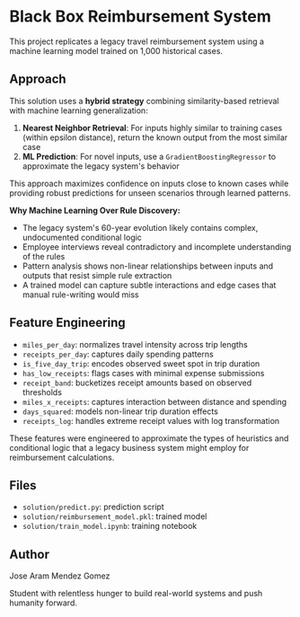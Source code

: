 # Black Box Reimbursement System

This project replicates a legacy travel reimbursement system using a machine learning model trained on 1,000 historical cases.

## Approach

This solution uses a **hybrid strategy** combining similarity-based retrieval with machine learning generalization:

1. **Nearest Neighbor Retrieval**: For inputs highly similar to training cases (within epsilon distance), return the known output from the most similar case
2. **ML Prediction**: For novel inputs, use a `GradientBoostingRegressor` to approximate the legacy system's behavior

This approach maximizes confidence on inputs close to known cases while providing robust predictions for unseen scenarios through learned patterns.

**Why Machine Learning Over Rule Discovery:**
- The legacy system's 60-year evolution likely contains complex, undocumented conditional logic
- Employee interviews reveal contradictory and incomplete understanding of the rules
- Pattern analysis shows non-linear relationships between inputs and outputs that resist simple rule extraction
- A trained model can capture subtle interactions and edge cases that manual rule-writing would miss

## Feature Engineering
- `miles_per_day`: normalizes travel intensity across trip lengths
- `receipts_per_day`: captures daily spending patterns
- `is_five_day_trip`: encodes observed sweet spot in trip duration
- `has_low_receipts`: flags cases with minimal expense submissions
- `receipt_band`: bucketizes receipt amounts based on observed thresholds
- `miles_x_receipts`: captures interaction between distance and spending
- `days_squared`: models non-linear trip duration effects
- `receipts_log`: handles extreme receipt values with log transformation

These features were engineered to approximate the types of heuristics and conditional logic that a legacy business system might employ for reimbursement calculations.

## Files
* `solution/predict.py`: prediction script
* `solution/reimbursement_model.pkl`: trained model
* `solution/train_model.ipynb`: training notebook

## Author
Jose Aram Mendez Gomez

Student with relentless hunger to build real-world systems and push humanity forward.
